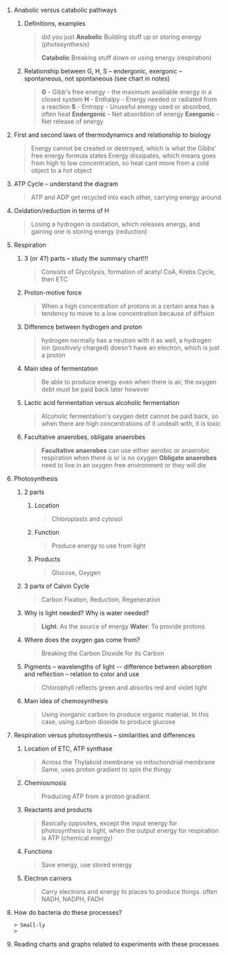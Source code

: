 1.  Anabolic versus catabolic pathways
    
    1.  Definitions, examples

		>did you just **Anabolic**
		> Building stuff up or storing energy (photosynthesis)
		> 
		> **Catabolic**
		> Breaking stuff down or using energy (respiration)
        
    2.  Relationship between G, H, S – endergonic, exergonic – spontaneous, not spontaneous (see chart in notes)

		> **G** - Gibb's free energy - the maximum availiable energy in a closed system
		> **H** - Enthalpy - Energy needed or radiated from a reaction
		> **S** - Entropy - Unuseful energy used or absorbed, often heat
		> **Endergonic** - Net absorbtion of energy
		> **Exergonic** - Net release of energy

2.  First and second laws of thermodynamics and relationship to biology

	> Energy cannot be created or destroyed, which is what the Gibbs' free energy formula states
	> Energy dissipates, which means goes from high to low concentration, so heat cant move from a cold object to a hot object

3.  ATP Cycle – understand the diagram

	> ATP and ADP get recycled into each other, carrying energy around

4.  Oxidation/reduction in terms of H

	> Losing a hydrogen is oxidation, which releases energy, and gaining one is storing energy (reduction)

5.  Respiration
    
    1.  3 (or 4?) parts – study the summary chart!!!
		
		> Consists of Glycolysis, formation of acetyl CoA, Krebs Cycle, then ETC

    2.  Proton-motive force

		> When a high concentration of protons in a certain area has a tendency to move to a low concentration because of diffsion

    3.  Difference between hydrogen and proton

		> hydrogen normally has a neutron with it as well, a hydrogen ion (positively charged) doesn't have an electron, which is just a proton

    4.  Main idea of fermentation

		> Be able to produce energy even when there is air, the oxygen debt must be paid back later however

    5.  Lactic acid fermentation versus alcoholic fermentation

		> Alcoholic fermentation's oxygen debt cannot be paid back, so when there are high concentrations of it undealt with, it is toxic 

    6.  Facultative anaerobes, obligate anaerobes

		> **Facultative anaerobes** can use either aerobic or anaerobic respiration when there is or is no oxygen
		> **Obligate anaerobes** need to live in an oxygen free environment or they will die

6.  Photosynthesis
    
    1.  2 parts
        
        1.  Location

			> Chloroplasts and cytosol

        2.  Function

			> Produce energy to use from light

        3.  Products

			> Glucose, Oxygen

    2.  3 parts of Calvin Cycle

		> Carbon Fixation, Reduction, Regeneration

    3.  Why is light needed? Why is water needed?

		> **Light**: As the source of energy
		> **Water**: To provide protons

    4.  Where does the oxygen gas come from?

		> Breaking the Carbon Dioxide for its Carbon

    5.  Pigments – wavelengths of light -- difference between absorption and reflection – relation to color and use

		> Chlorophyll reflects green and absorbs red and violet light

    6.  Main idea of chemosynthesis

		> Using inorganic carbon to produce organic material. In this case, using carbon dioxide to produce glucose

7.  Respiration versus photosynthesis – similarities and differences
    
    1.  Location of ETC, ATP synthase

		> Across the Thylakoid membrane vs mitochondrial membrane
		> Same, uses proton gradient to spin the thingy

    2.  Chemiosmosis

		> Producing ATP from a proton gradient

    3.  Reactants and products

		> Basically opposites, except the input energy for photosynthesis is light, when the output energy for respiration is ATP (chemical energy)

    4.  Functions

		> Save energy, use stored energy

    5.  Electron carriers

		> Carry electrons and energy to places to produce things. often NADH, NADPH, FADH

8.  How do bacteria do these processes?

		> Small-ly
		> 

9.  Reading charts and graphs related to experiments with these processes
